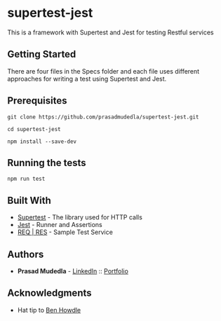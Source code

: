 # supertest-jest

This is a framework with Supertest and Jest for testing Restful services

## Getting Started

There are four files in the Specs folder and each file uses different approaches for writing a test using Supertest and Jest.

## Prerequisites


```
git clone https://github.com/prasadmudedla/supertest-jest.git

cd supertest-jest

npm install --save-dev
```


## Running the tests


```
npm run test
```

## Built With

* [Supertest](https://github.com/visionmedia/supertest) - The library used for HTTP calls
* [Jest](https://github.com/facebook/jest) - Runner and Assertions
* [REQ | RES](https://reqres.in/) - Sample Test Service

## Authors

* **Prasad Mudedla** - [LinkedIn](https://www.linkedin.com/in/prasadmudedla/) ::  [Portfolio](http://prasadm.me/)


## Acknowledgments

* Hat tip to  [Ben Howdle](https://github.com/benhowdle89)